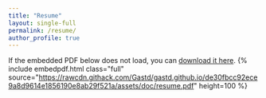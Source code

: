 ```yaml
---
title: "Resume"
layout: single-full
permalink: /resume/
author_profile: true
---
```


If the embedded PDF below does not load, you can [download it here](https://github.com/Gastd/gastd.github.io/raw/master/assets/doc/resume.pdf).
{% include embedpdf.html class="full" source="https://rawcdn.githack.com/Gastd/gastd.github.io/de30fbcc92ece9a8d9614e1856190e8ab29f521a/assets/doc/resume.pdf" height=100 %}
